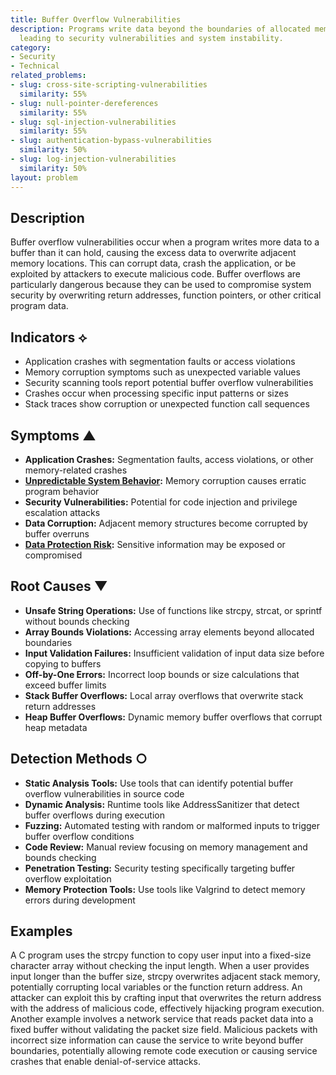 ```yaml
---
title: Buffer Overflow Vulnerabilities
description: Programs write data beyond the boundaries of allocated memory buffers,
  leading to security vulnerabilities and system instability.
category:
- Security
- Technical
related_problems:
- slug: cross-site-scripting-vulnerabilities
  similarity: 55%
- slug: null-pointer-dereferences
  similarity: 55%
- slug: sql-injection-vulnerabilities
  similarity: 55%
- slug: authentication-bypass-vulnerabilities
  similarity: 50%
- slug: log-injection-vulnerabilities
  similarity: 50%
layout: problem
---
```


## Description

Buffer overflow vulnerabilities occur when a program writes more data to a buffer than it can hold, causing the excess data to overwrite adjacent memory locations. This can corrupt data, crash the application, or be exploited by attackers to execute malicious code. Buffer overflows are particularly dangerous because they can be used to compromise system security by overwriting return addresses, function pointers, or other critical program data.

## Indicators ⟡

- Application crashes with segmentation faults or access violations
- Memory corruption symptoms such as unexpected variable values
- Security scanning tools report potential buffer overflow vulnerabilities
- Crashes occur when processing specific input patterns or sizes
- Stack traces show corruption or unexpected function call sequences

## Symptoms ▲

- **Application Crashes:** Segmentation faults, access violations, or other memory-related crashes
- **[Unpredictable System Behavior](unpredictable-system-behavior.md):** Memory corruption causes erratic program behavior
- **Security Vulnerabilities:** Potential for code injection and privilege escalation attacks
- **Data Corruption:** Adjacent memory structures become corrupted by buffer overruns
- **[Data Protection Risk](data-protection-risk.md):** Sensitive information may be exposed or compromised

## Root Causes ▼

- **Unsafe String Operations:** Use of functions like strcpy, strcat, or sprintf without bounds checking
- **Array Bounds Violations:** Accessing array elements beyond allocated boundaries
- **Input Validation Failures:** Insufficient validation of input data size before copying to buffers
- **Off-by-One Errors:** Incorrect loop bounds or size calculations that exceed buffer limits
- **Stack Buffer Overflows:** Local array overflows that overwrite stack return addresses
- **Heap Buffer Overflows:** Dynamic memory buffer overflows that corrupt heap metadata

## Detection Methods ○

- **Static Analysis Tools:** Use tools that can identify potential buffer overflow vulnerabilities in source code
- **Dynamic Analysis:** Runtime tools like AddressSanitizer that detect buffer overflows during execution
- **Fuzzing:** Automated testing with random or malformed inputs to trigger buffer overflow conditions
- **Code Review:** Manual review focusing on memory management and bounds checking
- **Penetration Testing:** Security testing specifically targeting buffer overflow exploitation
- **Memory Protection Tools:** Use tools like Valgrind to detect memory errors during development

## Examples

A C program uses the strcpy function to copy user input into a fixed-size character array without checking the input length. When a user provides input longer than the buffer size, strcpy overwrites adjacent stack memory, potentially corrupting local variables or the function return address. An attacker can exploit this by crafting input that overwrites the return address with the address of malicious code, effectively hijacking program execution. Another example involves a network service that reads packet data into a fixed buffer without validating the packet size field. Malicious packets with incorrect size information can cause the service to write beyond buffer boundaries, potentially allowing remote code execution or causing service crashes that enable denial-of-service attacks.